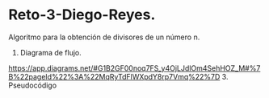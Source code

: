 # Reto-3-Diego-Reyes.
Algoritmo para la obtención de divisores de un número n.
1. Diagrama de flujo.

https://app.diagrams.net/#G1B2GF00noq7FS_y4OjLJdlOm4SehHOZ_M#%7B%22pageId%22%3A%22MqRyTdFlWXpdY8rp7Vmq%22%7D
3. Pseudocódigo
